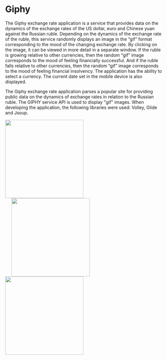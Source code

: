 # Giphy
The Giphy exchange rate application is a service that provides data on the dynamics of the exchange rates of the US dollar, euro and Chinese yuan against the Russian ruble.
Depending on the dynamics of the exchange rate of the ruble, this service randomly displays an image in the “gif” format corresponding to the mood of the changing exchange rate.
By clicking on the image, it can be viewed in more detail in a separate window.
If the ruble is growing relative to other currencies, then the random “gif” image corresponds to the mood of feeling financially successful.
And if the ruble falls relative to other currencies, then the random “gif” image corresponds to the mood of feeling financial insolvency.
The application has the ability to select a currency. The current date set in the mobile device is also displayed.

The Giphy exchange rate application parses a popular site for providing public data on the dynamics of exchange rates in relation to the Russian ruble.
The GIPHY service API is used to display "gif" images.
When developing the application, the following libraries were used: Volley, Glide and Jsoup.
<p align="left">
<img src="https://user-images.githubusercontent.com/108148690/178937521-525a57bf-233e-470e-aca0-855e99d03e75.jpg" width="250"/>

<img src="https://user-images.githubusercontent.com/108148690/178937595-895f83c3-e6e5-4ee7-9c5a-7e44db3d576e.jpg" width="250" hspace="20"/>
  
<img src="https://user-images.githubusercontent.com/108148690/178937659-8b1c3069-997d-4a47-8a88-7d301f6ff209.jpg" width="250"/>
</p>
